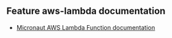 ## Feature aws-lambda documentation

- [Micronaut AWS Lambda Function documentation](https://micronaut-projects.github.io/micronaut-aws/latest/guide/index.html#lambda)

